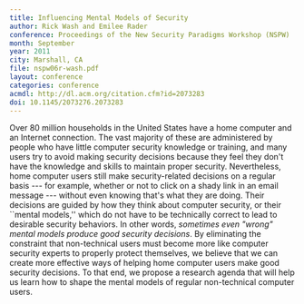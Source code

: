 ```yaml
---
title: Influencing Mental Models of Security
author: Rick Wash and Emilee Rader
conference: Proceedings of the New Security Paradigms Workshop (NSPW)
month: September
year: 2011
city: Marshall, CA
file: nspw06r-wash.pdf
layout: conference
categories: conference
acmdl: http://dl.acm.org/citation.cfm?id=2073283
doi: 10.1145/2073276.2073283
---
```


Over 80 million households in the United States have a home computer and an Internet connection. The vast majority of
these are administered by people who have little computer security knowledge or training, and many users try to avoid
making security decisions because they feel they don't have the knowledge and skills to maintain proper security.
Nevertheless, home computer users still make security-related decisions on a regular basis --- for example, whether or not
to click on a shady link in an email message --- without even knowing that's what they are doing. Their decisions are
guided by how they think about computer security, or their ``mental models,'' which do not have to be technically
correct to lead to desirable security behaviors. In other words, *sometimes even "wrong" mental
models produce good security decisions*. By eliminating the constraint that non-technical users must become more like
computer security experts to properly protect themselves, we believe that we can create more effective ways of helping
home computer users make good security decisions. To that end, we propose a research agenda that will help us learn how
to shape the mental models of regular non-technical computer users.
